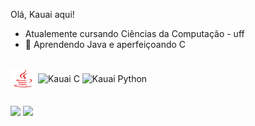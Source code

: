 Olá, Kauai aqui!
-  Atualemente cursando Ciências da Computação - uff
- 🌱 Aprendendo Java e aperfeiçoando C

<div style="display: inline_block"><br>
  <img align="center" alt="Kauai Java" height="30" width="40" src="https://raw.githubusercontent.com/devicons/devicon/master/icons/java/java-plain.svg">
  <img align="center" alt="Kauai C" height="30" width="40" src="https://cdn.jsdelivr.net/gh/devicons/devicon/icons/c/c-original.svg" />
  <img align="center" alt="Kauai Python" height="30" width="40" src="https://cdn.jsdelivr.net/gh/devicons/devicon/icons/python/python-original.svg" />        
</div>

  ##

<div>
   <a href="kauaipereira33@gmail.com"><img src="https://img.shields.io/badge/Gmail-D14836?style=for-the-badge&logo=gmail&logoColor=white" target="_blank"></a>
     <a href="https://www.linkedin.com/in/kauai-pereira-b54251234/" target="_blank"><img src="https://img.shields.io/badge/-LinkedIn-%230077B5?style=for-the-badge&logo=linkedin&logoColor=white" target="_blank"></a>
</div>
